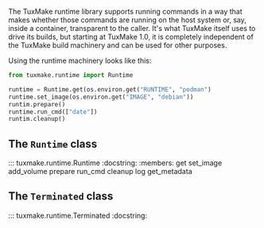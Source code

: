 The TuxMake runtime library supports running commands in a way that makes
whether those commands are running on the host system or, say, inside a
container, transparent to the caller. It's what TuxMake itself uses to drive
its builds, but starting at TuxMake 1.0, it is completely independent of the
TuxMake build machinery and can be used for other purposes.

Using the runtime machinery looks like this:

```python
from tuxmake.runtime import Runtime

runtime = Runtime.get(os.environ.get("RUNTIME", "podman")
runtime.set_image(os.environ.get("IMAGE", "debian"))
runtim.prepare()
runtime.run_cmd(["date"])
runtim.cleanup()
```

## The `Runtime` class

::: tuxmake.runtime.Runtime
    :docstring:
    :members: get set_image add_volume prepare run_cmd cleanup log get_metadata

## The `Terminated` class

::: tuxmake.runtime.Terminated
    :docstring:

